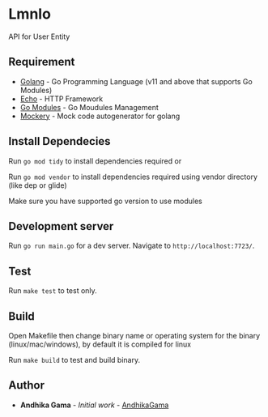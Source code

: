 # Lmnlo

API for User Entity

## Requirement

- [Golang](https://golang.org) - Go Programming Language (v11 and above that supports Go Modules)
- [Echo](https://echo.labstack.com/) - HTTP Framework
- [Go Modules](https://github.com/golang/go/wiki/Modules) - Go Moudules Management
- [Mockery](https://github.com/vektra/mockery) - Mock code autogenerator for golang

## Install Dependecies

Run `go mod tidy` to install dependencies required or

Run `go mod vendor` to install dependencies required using vendor directory (like dep or glide)

Make sure you have supported go version to use modules

## Development server

Run `go run main.go` for a dev server. Navigate to `http://localhost:7723/`.

## Test

Run `make test` to test only.

## Build

Open Makefile then change binary name or operating system for the binary (linux/mac/windows), by default it is compiled for linux

Run `make build` to test and build binary.

## Author

- **Andhika Gama** - _Initial work_ - [AndhikaGama](https://github.com/andhikagama)
